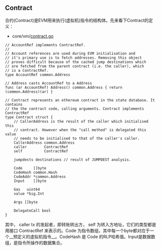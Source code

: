 ## Contract

合约(Contract)是EVM用来执行(虚拟机)指令的结构体。先来看下Contract的定义：

* core/vm/[contract.go](https://github.com/xianfeng92/go-ethereum/blob/master/core/vm/contract.go)

```
// AccountRef implements ContractRef.
//
// Account references are used during EVM initialisation and
// it's primary use is to fetch addresses. Removing this object
// proves difficult because of the cached jump destinations which
// are fetched from the parent contract (i.e. the caller), which
// is a ContractRef.
type AccountRef common.Address

// Address casts AccountRef to a Address
func (ar AccountRef) Address() common.Address { return (common.Address)(ar) }

// Contract represents an ethereum contract in the state database. It contains
// the the contract code, calling arguments. Contract implements ContractRef
type Contract struct {
	// CallerAddress is the result of the caller which initialised this
	// contract. However when the "call method" is delegated this value
	// needs to be initialised to that of the caller's caller.
	CallerAddress common.Address
	caller        ContractRef
	self          ContractRef

	jumpdests destinations // result of JUMPDEST analysis.

	Code     []byte
	CodeHash common.Hash
	CodeAddr *common.Address
	Input    []byte

	Gas   uint64
	value *big.Int

	Args []byte

	DelegateCall bool
}
```

其中， caller tx 的发起者，即转账转出方， self 为转入方地址，它们的类型都是用接口 ContractRef 来表示的。Code 为指令数组，其中每一个byte都对应于一个__预定义的虚拟机指令__。CodeHash 是 Code 的RLP哈希值。Input是数据数组，是指令所操作的数据集合。


















